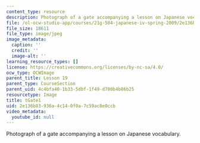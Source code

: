 ```yaml
---
content_type: resource
description: Photograph of a gate accompanying a lesson on Japanese vocabulary.
file: /ol-ocw-studio-app/courses/21g-504-japanese-iv-spring-2009/2e136b83936a4c140f0a7c59ac8e0ccb_tGate1.jpg
file_size: 18611
file_type: image/jpeg
image_metadata:
  caption: ''
  credit: ''
  image-alt: ''
learning_resource_types: []
license: https://creativecommons.org/licenses/by-nc-sa/4.0/
ocw_type: OCWImage
parent_title: Lesson 19
parent_type: CourseSection
parent_uid: 4c4bfa40-1b33-5dbf-1f49-d700b4b86b25
resourcetype: Image
title: tGate1
uid: 2e136b83-936a-4c14-0f0a-7c59ac8e0ccb
video_metadata:
  youtube_id: null
---
```

Photograph of a gate accompanying a lesson on Japanese vocabulary.